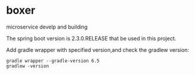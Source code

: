 # boxer
microservice develp and building 

The spring boot version is 2.3.0.RELEASE that be used in this project. 

Add gradle wrapper with specified version,and check the gradlew version:

```shell script
gradle wrapper --gradle-version 6.5
gradlew -version
```
